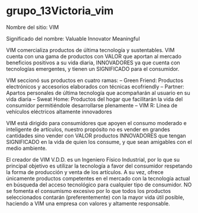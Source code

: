 # grupo_13Victoria_vim

Nombre del sitio: VIM

Significado del nombre: Valuable Innovator Meaningful

VIM comercializa productos de última tecnología y sustentables. VIM cuenta con una gama de productos con VALOR que aportan al mercado 
beneficios positivos a su vida diaria, INNOVADORES ya que cuenta con tecnologías emergentes, y tienen un SIGNIFICADO para el consumidor.

VIM seccionó sus productos en cuatro ramas:
  – Green Friend: Productos electrónicos y accesorios elaborados con técnicas ecofriendly
  – Partner: Apartos personales de última tecnología que acompañarán al usuario en su vida diaria
  – Sweat Home: Productos del hogar que facilitarán la vida del consumidor permitiéndole desarrollarse plenamente
  – VIM R: Línea de vehículos eléctricos altamente innovadores
  
VIM está dirigido para consumidores que apoyen el consumo moderado e inteligente de artículos, nuestro propósito no es vender en grandes cantidades
sino vender con VALOR productos INNOVADORES que tengan SIGNIFICADO en la vida de quien los consume, y que sean amigables con el medio ambiente.

El creador de VIM V.D.D. es un Ingeniero Físico Industrial, por lo que su principal objetivo es utilizar la tecnología a favor del consumidor
respetando la forma de producción y venta de los artículos. A su vez, ofrece únicamente productos competentes en el mercado con la tecnología actual
en búsqueda del acceso tecnológico para cualquier tipo de consumidor. NO se fomenta el consumismo excesivo por lo que todos los productos seleccionados
contarán (preferentemente) con la mayor vida útil posible, haciendo a VIM una empresa con valores y altamente responsable.
